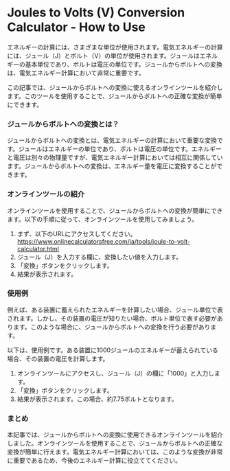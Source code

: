 Joules to Volts (V) Conversion Calculator - How to Use
======================================================

エネルギーの計算には、さまざまな単位が使用されます。電気エネルギーの計算には、ジュール（J）とボルト（V）の単位が使用されます。ジュールはエネルギーの基本単位であり、ボルトは電圧の単位です。ジュールからボルトへの変換は、電気エネルギー計算において非常に重要です。

この記事では、ジュールからボルトへの変換に使えるオンラインツールを紹介します。このツールを使用することで、ジュールからボルトへの正確な変換が簡単にできます。

### ジュールからボルトへの変換とは？

ジュールからボルトへの変換とは、電気エネルギーの計算において重要な変換です。ジュールはエネルギーの単位であり、ボルトは電圧の単位です。エネルギーと電圧は別々の物理量ですが、電気エネルギー計算においては相互に関係しています。ジュールからボルトへの変換は、エネルギー量を電圧に変換することができます。

### オンラインツールの紹介

オンラインツールを使用することで、ジュールからボルトへの変換が簡単にできます。以下の手順に従って、オンラインツールを使用してみましょう。

1. まず、以下のURLにアクセスしてください。<https://www.onlinecalculatorsfree.com/ja/tools/joule-to-volt-calculator.html>
2. ジュール（J）を入力する欄に、変換したい値を入力します。
3. 「変換」ボタンをクリックします。
4. 結果が表示されます。

### 使用例

例えば、ある装置に蓄えられたエネルギーを計算したい場合、ジュール単位で表されます。しかし、その装置の電圧が知りたい場合、ボルト単位で表す必要があります。このような場合に、ジュールからボルトへの変換を行う必要があります。

以下は、使用例です。ある装置に1000ジュールのエネルギーが蓄えられている場合、その装置の電圧を計算します。

1. オンラインツールにアクセスし、ジュール（J）の欄に「1000」と入力します。
2. 「変換」ボタンをクリックします。
3. 結果が表示されます。この場合、約7.75ボルトとなります。

### まとめ

本記事では、ジュールからボルトへの変換に使用できるオンラインツールを紹介しました。オンラインツールを使用することで、ジュールからボルトへの正確な変換が簡単に行えます。電気エネルギー計算においては、このような変換が非常に重要であるため、今後のエネルギー計算に役立ててください。